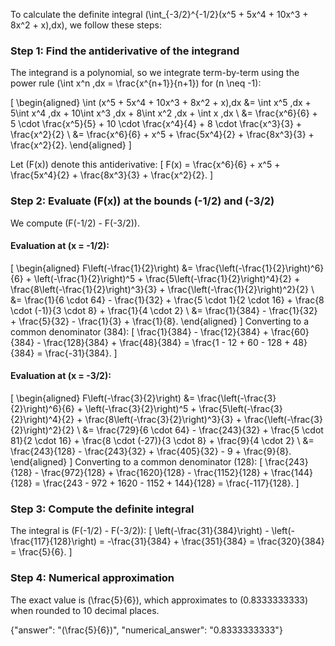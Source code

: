 

To calculate the definite integral \(\int_{-3/2}^{-1/2}(x^5 + 5x^4 + 10x^3 + 8x^2 + x)\,dx\), we follow these steps:

### Step 1: Find the antiderivative of the integrand
The integrand is a polynomial, so we integrate term-by-term using the power rule \(\int x^n \,dx = \frac{x^{n+1}}{n+1}\) for \(n \neq -1\):

\[
\begin{aligned}
\int (x^5 + 5x^4 + 10x^3 + 8x^2 + x)\,dx &= \int x^5 \,dx + 5\int x^4 \,dx + 10\int x^3 \,dx + 8\int x^2 \,dx + \int x \,dx \\
&= \frac{x^6}{6} + 5 \cdot \frac{x^5}{5} + 10 \cdot \frac{x^4}{4} + 8 \cdot \frac{x^3}{3} + \frac{x^2}{2} \\
&= \frac{x^6}{6} + x^5 + \frac{5x^4}{2} + \frac{8x^3}{3} + \frac{x^2}{2}.
\end{aligned}
\]

Let \(F(x)\) denote this antiderivative:
\[
F(x) = \frac{x^6}{6} + x^5 + \frac{5x^4}{2} + \frac{8x^3}{3} + \frac{x^2}{2}.
\]

### Step 2: Evaluate \(F(x)\) at the bounds \(-1/2\) and \(-3/2\)
We compute \(F(-1/2) - F(-3/2)\).

#### Evaluation at \(x = -1/2\):
\[
\begin{aligned}
F\left(-\frac{1}{2}\right) &= \frac{\left(-\frac{1}{2}\right)^6}{6} + \left(-\frac{1}{2}\right)^5 + \frac{5\left(-\frac{1}{2}\right)^4}{2} + \frac{8\left(-\frac{1}{2}\right)^3}{3} + \frac{\left(-\frac{1}{2}\right)^2}{2} \\
&= \frac{1}{6 \cdot 64} - \frac{1}{32} + \frac{5 \cdot 1}{2 \cdot 16} + \frac{8 \cdot (-1)}{3 \cdot 8} + \frac{1}{4 \cdot 2} \\
&= \frac{1}{384} - \frac{1}{32} + \frac{5}{32} - \frac{1}{3} + \frac{1}{8}.
\end{aligned}
\]
Converting to a common denominator (384):
\[
\frac{1}{384} - \frac{12}{384} + \frac{60}{384} - \frac{128}{384} + \frac{48}{384} = \frac{1 - 12 + 60 - 128 + 48}{384} = \frac{-31}{384}.
\]

#### Evaluation at \(x = -3/2\):
\[
\begin{aligned}
F\left(-\frac{3}{2}\right) &= \frac{\left(-\frac{3}{2}\right)^6}{6} + \left(-\frac{3}{2}\right)^5 + \frac{5\left(-\frac{3}{2}\right)^4}{2} + \frac{8\left(-\frac{3}{2}\right)^3}{3} + \frac{\left(-\frac{3}{2}\right)^2}{2} \\
&= \frac{729}{6 \cdot 64} - \frac{243}{32} + \frac{5 \cdot 81}{2 \cdot 16} + \frac{8 \cdot (-27)}{3 \cdot 8} + \frac{9}{4 \cdot 2} \\
&= \frac{243}{128} - \frac{243}{32} + \frac{405}{32} - 9 + \frac{9}{8}.
\end{aligned}
\]
Converting to a common denominator (128):
\[
\frac{243}{128} - \frac{972}{128} + \frac{1620}{128} - \frac{1152}{128} + \frac{144}{128} = \frac{243 - 972 + 1620 - 1152 + 144}{128} = \frac{-117}{128}.
\]

### Step 3: Compute the definite integral
The integral is \(F(-1/2) - F(-3/2)\):
\[
\left(-\frac{31}{384}\right) - \left(-\frac{117}{128}\right) = -\frac{31}{384} + \frac{351}{384} = \frac{320}{384} = \frac{5}{6}.
\]

### Step 4: Numerical approximation
The exact value is \(\frac{5}{6}\), which approximates to \(0.8333333333\) when rounded to 10 decimal places.

{"answer": "\(\frac{5}{6}\)", "numerical_answer": "0.8333333333"}
